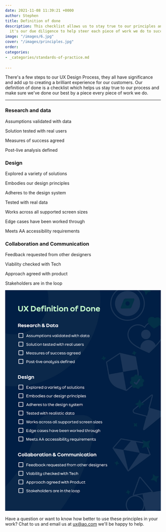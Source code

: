 ```yaml
---
date: 2021-11-08 11:39:21 +0000
author: Stephen
title: Definition of done
description: This checklist allows us to stay true to our principles and process,
  it's our due diligence to help steer each piece of work we do to success.
image: "/images/6.jpg"
cover: "/images/principles.jpg"
order: 
categories:
- _categories/standards-of-practice.md

---
```

There's a few steps to our UX Design Process, they all have significance and add up to creating a brilliant experience for our customers. Our definition of done is a checklist which helps us stay true to our process and make sure we've done our best by a piece every piece of work we do.

***

### Research and data

Assumptions validated with data

Solution tested with real users

Measures of success agreed

Post-live analysis defined

### Design

Explored a variety of solutions

Embodies our design principles

Adheres to the design system

Tested with real data

Works across all supported screen sizes

Edge cases have been worked through

Meets AA accessibility requirements

### Collaboration and Communication

Feedback requested from other designers

Viability checked with Tech

Approach agreed with product

Stakeholders are in the loop

![](/images/ux-definition-of-done.jpg)

Have a question or want to know how better to use these principles in your work? Chat to us and email us at [ux@ao.com](ux@ao.com) we'll be happy to help.